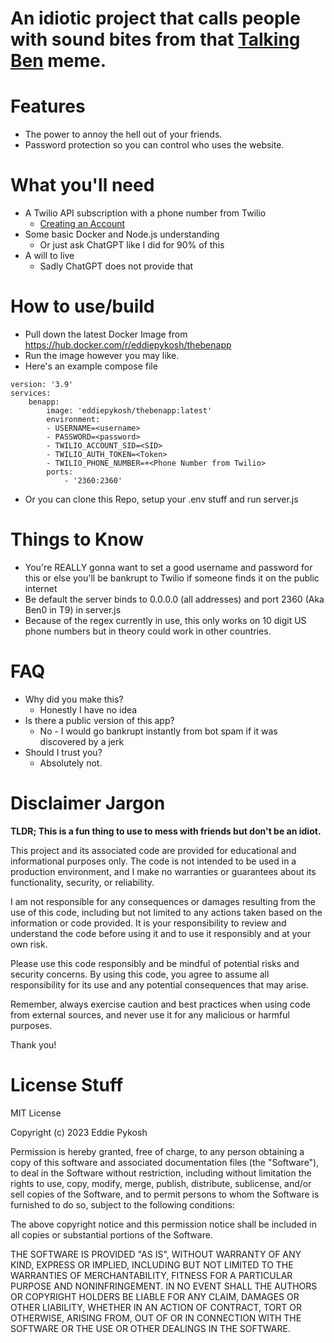 # An idiotic project that calls people with sound bites from that [Talking Ben](https://apps.apple.com/us/app/talking-ben-the-dog/id416345319) meme.

# Features
- The power to annoy the hell out of your friends.
- Password protection so you can control who uses the website.

# What you'll need
- A Twilio API subscription with a phone number from Twilio
  - [Creating an Account](https://www.twilio.com/docs/messaging/build-your-account)
- Some basic Docker and Node.js understanding
  - Or just ask ChatGPT like I did for 90% of this
- A will to live
  - Sadly ChatGPT does not provide that    

# How to use/build
- Pull down the latest Docker Image from https://hub.docker.com/r/eddiepykosh/thebenapp
- Run the image however you may like.
- Here's an example compose file 
```
version: '3.9'
services:
    benapp:
        image: 'eddiepykosh/thebenapp:latest'
        environment:
        - USERNAME=<username>
        - PASSWORD=<password>
        - TWILIO_ACCOUNT_SID=<SID>
        - TWILIO_AUTH_TOKEN=<Token>
        - TWILIO_PHONE_NUMBER=+<Phone Number from Twilio>
        ports:
            - '2360:2360'
```
- Or you can clone this Repo, setup your .env stuff and run server.js

# Things to Know
- You're REALLY gonna want to set a good username and password for this or else you'll be bankrupt to Twilio if someone finds it on the public internet
- Be default the server binds to 0.0.0.0 (all addresses) and port 2360 (Aka Ben0 in T9) in server.js
- Because of the regex currently in use, this only works on 10 digit US phone numbers but in theory could work in other countries.

# FAQ
- Why did you make this?
  - Honestly I have no idea
- Is there a public version of this app?
  - No - I would go bankrupt instantly from bot spam if it was discovered by a jerk
- Should I trust you?
  - Absolutely not.   


# Disclaimer Jargon
**TLDR; This is a fun thing to use to mess with friends but don't be an idiot.** 

This project and its associated code are provided for educational and informational purposes only. The code is not intended to be used in a production environment, and I make no warranties or guarantees about its functionality, security, or reliability.

I am not responsible for any consequences or damages resulting from the use of this code, including but not limited to any actions taken based on the information or code provided. It is your responsibility to review and understand the code before using it and to use it responsibly and at your own risk.

Please use this code responsibly and be mindful of potential risks and security concerns. By using this code, you agree to assume all responsibility for its use and any potential consequences that may arise.

Remember, always exercise caution and best practices when using code from external sources, and never use it for any malicious or harmful purposes.

Thank you!


# License Stuff
MIT License

Copyright (c) 2023 Eddie Pykosh

Permission is hereby granted, free of charge, to any person obtaining a copy
of this software and associated documentation files (the "Software"), to deal
in the Software without restriction, including without limitation the rights
to use, copy, modify, merge, publish, distribute, sublicense, and/or sell
copies of the Software, and to permit persons to whom the Software is
furnished to do so, subject to the following conditions:

The above copyright notice and this permission notice shall be included in all
copies or substantial portions of the Software.

THE SOFTWARE IS PROVIDED "AS IS", WITHOUT WARRANTY OF ANY KIND, EXPRESS OR
IMPLIED, INCLUDING BUT NOT LIMITED TO THE WARRANTIES OF MERCHANTABILITY,
FITNESS FOR A PARTICULAR PURPOSE AND NONINFRINGEMENT. IN NO EVENT SHALL THE
AUTHORS OR COPYRIGHT HOLDERS BE LIABLE FOR ANY CLAIM, DAMAGES OR OTHER
LIABILITY, WHETHER IN AN ACTION OF CONTRACT, TORT OR OTHERWISE, ARISING FROM,
OUT OF OR IN CONNECTION WITH THE SOFTWARE OR THE USE OR OTHER DEALINGS IN THE
SOFTWARE.
